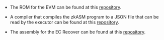 - The ROM for the EVM can be found at this [repository](https://github.com/0xfandoraHermez/zkevm-rom). 

- A compiler that compiles the zkASM program to a JSON file that can be read by the 
executor can be found at this [repository](https://github.com/0xfandoraHermez/zkasmcom).

- The assembly for the EC Recover can be found at this [repository](https://github.com/0xfandoraHermez/zk_ecrecover). 